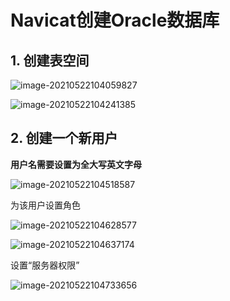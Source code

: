 # Navicat创建Oracle数据库

## 1. 创建表空间

![image-20210522104059827](https://gitee.com/zszdevelop/blogimage/raw/master/image-20210522104059827.png)

![image-20210522104241385](https://gitee.com/zszdevelop/blogimage/raw/master/image-20210522104241385.png)

## 2. 创建一个新用户

**用户名需要设置为全大写英文字母**

![image-20210522104518587](https://gitee.com/zszdevelop/blogimage/raw/master/image-20210522104518587.png)

为该用户设置角色

![image-20210522104628577](https://gitee.com/zszdevelop/blogimage/raw/master/image-20210522104628577.png)

![image-20210522104637174](https://gitee.com/zszdevelop/blogimage/raw/master/image-20210522104637174.png)

设置“服务器权限”

![image-20210522104733656](https://gitee.com/zszdevelop/blogimage/raw/master/image-20210522104733656.png)

